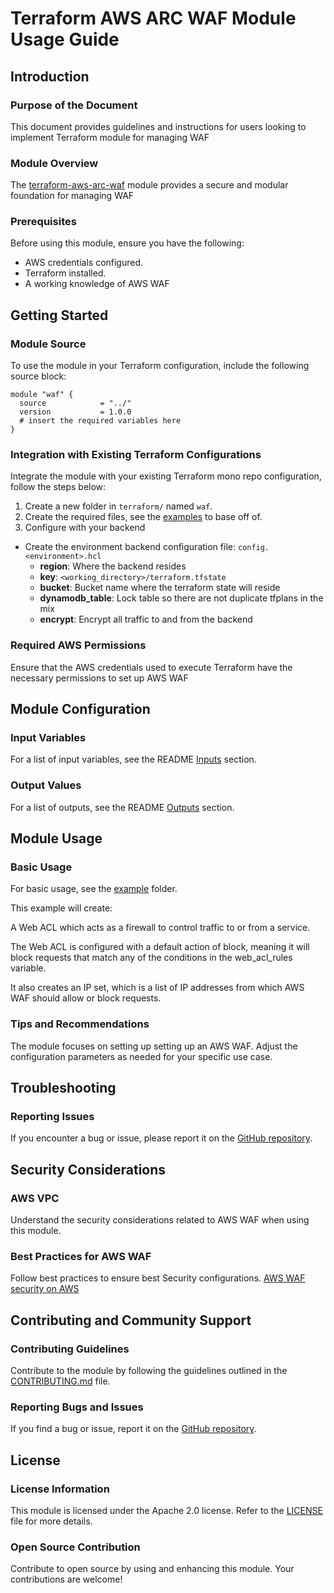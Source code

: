 # Terraform AWS ARC WAF Module Usage Guide

## Introduction

### Purpose of the Document

This document provides guidelines and instructions for users looking to implement Terraform module for managing WAF
### Module Overview

The [terraform-aws-arc-waf](https://github.com/sourcefuse/terraform-aws-arc-waf) module provides a secure and modular foundation for  managing WAF

### Prerequisites

Before using this module, ensure you have the following:

- AWS credentials configured.
- Terraform installed.
- A working knowledge of AWS WAF

## Getting Started

### Module Source

To use the module in your Terraform configuration, include the following source block:

```hcl
module "waf" {
  source            = "../"
  version           = 1.0.0
  # insert the required variables here
}
```

### Integration with Existing Terraform Configurations

Integrate the module with your existing Terraform mono repo configuration, follow the steps below:

1. Create a new folder in `terraform/` named `waf`.
2. Create the required files, see the [examples](https://github.com/sourcefuse/terraform-aws-arc-waf/tree/main/examples/simple) to base off of.
3. Configure with your backend
  - Create the environment backend configuration file: `config.<environment>.hcl`
    - **region**: Where the backend resides
    - **key**: `<working_directory>/terraform.tfstate`
    - **bucket**: Bucket name where the terraform state will reside
    - **dynamodb_table**: Lock table so there are not duplicate tfplans in the mix
    - **encrypt**: Encrypt all traffic to and from the backend

### Required AWS Permissions

Ensure that the AWS credentials used to execute Terraform have the necessary permissions to set up AWS WAF

## Module Configuration

### Input Variables

For a list of input variables, see the README [Inputs](https://github.com/sourcefuse/terraform-aws-arc-waf?tab=readme-ov-file#inputs) section.

### Output Values

For a list of outputs, see the README [Outputs](https://github.com/sourcefuse/terraform-aws-arc-waf?tab=readme-ov-file#outputs) section.

## Module Usage

### Basic Usage

For basic usage, see the [example](https://github.com/sourcefuse/terraform-aws-arc-waf/tree/main/example) folder.

This example will create:

A Web ACL which acts as a firewall to control traffic to or from a service.

The Web ACL is configured with a default action of block, meaning it will block requests that match any of the conditions in the web_acl_rules variable. 

It also creates an IP set, which is a list of IP addresses from which AWS WAF should allow or block requests.

### Tips and Recommendations

The module focuses on setting up setting up an AWS WAF. Adjust the configuration parameters as needed for your specific use case.

## Troubleshooting

### Reporting Issues

If you encounter a bug or issue, please report it on the [GitHub repository](https://github.com/sourcefuse/terraform-aws-arc-waf/issues).

## Security Considerations

### AWS VPC

Understand the security considerations related to AWS WAF when using this module.

### Best Practices for AWS WAF

Follow best practices to ensure best Security configurations.
[AWS WAF security on AWS](https://docs.aws.amazon.com/config/latest/developerguide/security-best-practices-for-aws-waf.html)

## Contributing and Community Support

### Contributing Guidelines

Contribute to the module by following the guidelines outlined in the [CONTRIBUTING.md](https://github.com/sourcefuse/terraform-aws-arc-waf/blob/main/CONTRIBUTING.md) file.

### Reporting Bugs and Issues

If you find a bug or issue, report it on the [GitHub repository](https://github.com/sourcefuse/terraform-aws-arc-waf/issues).

## License

### License Information

This module is licensed under the Apache 2.0 license. Refer to the [LICENSE](https://github.com/sourcefuse/terraform-aws-arc-waf/blob/main/LICENSE) file for more details.

### Open Source Contribution

Contribute to open source by using and enhancing this module. Your contributions are welcome!
